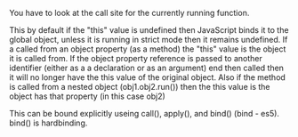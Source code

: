 You have to look at the call site for the currently running function.

This by default if the "this" value is undefined then JavaScript binds it to the global object, unless it is running in strict mode then it remains undefined.
If a called from an object property (as a method) the "this" value is the object it is called from.
  If the object property reference is passed to another identifier (either as a a declaration or as an argument) end then called then it will no longer have the this value of the original object.
  Also if the method is called from a nested object (obj1.obj2.run()) then the this value is the object has that property (in this case obj2)
  
This can be bound explicitly useing call(), apply(), and bind() (bind - es5). bind() is hardbinding.
